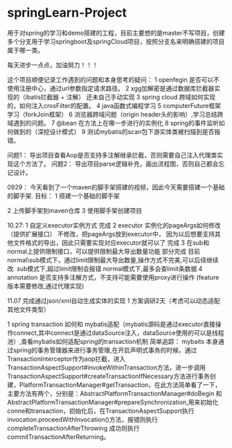 # springLearn-Project
用于对spring的学习和demo搭建的工程，目前主要想的是master不写项目，创建多个分支用于学习springboot及springCloud项目，按照分支名来明确搭建的项目属于哪一类。

每天进步一点点，加油努力！！！

这个项目顺便记录工作遇到的问题和本身思考的疑问：
1 openfegin 是否可以不使用注册中心，通过url参数指定请求路径。
2 xgg加解密是通过数据库拦截器实现的（ibatis拦截器 + 注解） 还未自己手动实现
3 spring cloud 跨域如何实现的，如何注入crosFilter的配置。
4 java函数式编程学习
5 computerFuture框架学习（forkJoin框架）
6 浏览器跨域问题（origin header头的影响）,学习总结跨域遇到的问题。
7 @bean 在方法上在哪一步进行的实例化
8 spring的事件监听如何做到的（深挖设计模式）
9 测试mybatis的scan包下游实体类被扫描到是否报错。


问题1：
导出项目查看Aop是否支持多注解继承拦截，否则需要自己注入代理类实现这个方法了。
问题2：
导出项目parse逻辑补充，画出流程图，否则自己都会忘记设计。




0929：
今天看到了一个maven的脚手架搭建的视频，因此今天需要搭建一个基础的脚手架.
目标：
1 搭建一个基础的脚手架

2 上传脚手架到maven仓库
3 使用脚手架创建项目


10.27:
1 自定义executor实例方式   完成
2 executor 实例化的pageArgs如何修改（提供扩展接口）  不修改，把pageArgs放到executor中，
因为以后想要支持其他文件格式的导出，因此只需要实现对应executor就可以了   完成
3 在sub和normal上提供限制接口，可以提供限制最大导出数量功能  部分完成
目前normal\sub模式下，通过limit限制最大导出数量,操作方式不完美,可以后续继续改.
sub模式下,超过limit限制会报错
normal模式下,最多会查limit条数据
4 annotation 是否支持多注解方式，不支持可能需要使用proxy进行操作 (feature 版本需要修改,通过代理实现)

11.07
完成通过json/xml自动生成实体的实现
1 方案调研2天（考虑可以动态适配其他文件类型）


1 spring transaction 如何和 mybatis适配（mybatis源码是通过executor直接操作connect,其中connect是通过dataSource注入，dataSource使用的可以是线程池）,查看mybatis如何适配spring的transaction机制
简单追踪：
mybaits 本身通过spring的事务管理器来进行事务管理,在开启声明式事务的时候，通过TransactionInterceptor作为aop拦截，进入TransactionAspectSupport#invokeWithinTransaction方法，进一步调用
TransactionAspectSupport#createTransactionIfNecessary方法进行事务创建，PlatformTransactionManager#getTransaction，在此方法简单看了一下，主要方法有两个，分别是：AbstractPlatformTransactionManager#doBegin
和AbstractPlatformTransactionManager#prepareSynchronization,用来初始化conne和transaction，初始化后，在TransactionAspectSupport执行invocation.proceedWithInvocation()方法，报错则执行completeTransactionAfterThrowing
成功则执行commitTransactionAfterReturning。